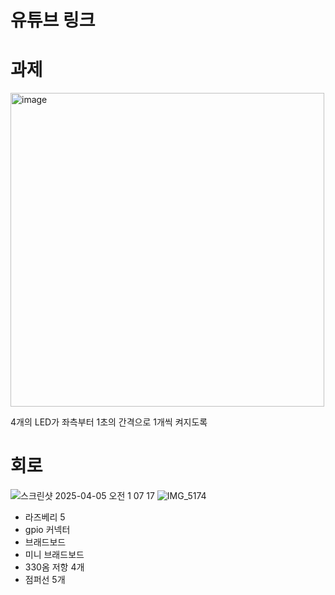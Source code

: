 # 유튜브 링크

# 과제
<img width="502" alt="image" src="https://github.com/user-attachments/assets/7aa69fa9-8b76-4139-8b74-9a0b0965c974" />

4개의 LED가 좌측부터 1초의 간격으로 1개씩 켜지도록

# 회로
![스크린샷 2025-04-05 오전 1 07 17](https://github.com/user-attachments/assets/f6b049e1-f154-4f77-9875-9f625317150a)
![IMG_5174](https://github.com/user-attachments/assets/54db40f9-c249-4808-9ea9-78a65206decb)

- 라즈베리 5
- gpio 커넥터
- 브래드보드
- 미니 브래드보드
- 330옴 저항 4개
- 점퍼선 5개
